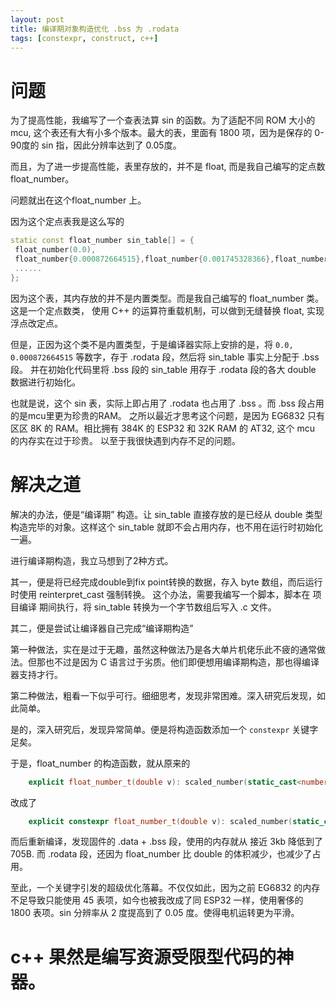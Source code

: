 ```yaml
---
layout: post
title: 编译期对象构造优化 .bss 为 .rodata
tags: [constexpr, construct, c++]
---
```


# 问题

为了提高性能，我编写了一个查表法算 sin 的函数。为了适配不同 ROM 大小的 mcu, 这个表还有大有小多个版本。最大的表，里面有 1800 项，因为是保存的 0-90度的 sin 指，因此分辨率达到了 0.05度。

而且，为了进一步提高性能，表里存放的，并不是 float, 而是我自己编写的定点数 float_number。

问题就出在这个float_number 上。

因为这个定点表我是这么写的

```c++
static const float_number sin_table[] = {
 float_number(0.0),
 float_number{0.000872664515},float_number{0.001745328366},float_number{0.002617990887},
 ......
};
```

因为这个表，其内存放的并不是内置类型。而是我自己编写的 float_number 类。这是一个定点数类， 使用 C++ 的运算符重载机制，可以做到无缝替换 float, 实现浮点改定点。

但是，正因为这个类不是内置类型，于是编译器实际上安排的是，将 ```0.0, 0.000872664515``` 等数字，存于 .rodata 段，然后将 sin_table 事实上分配于 .bss 段。
并在初始化代码里将 .bss 段的 sin_table 用存于 .rodata 段的各大 double 数据进行初始化。

也就是说，这个  sin 表，实际上即占用了 .rodata 也占用了 .bss 。而 .bss 段占用的是mcu里更为珍贵的RAM。
之所以最近才思考这个问题，是因为 EG6832 只有区区 8K 的 RAM。相比拥有 384K 的 ESP32 和 32K RAM 的 AT32, 这个 mcu 的内存实在过于珍贵。
以至于我很快遇到内存不足的问题。

# 解决之道

解决的办法，便是“编译期” 构造。让 sin_table 直接存放的是已经从 double 类型构造完毕的对象。这样这个 sin_table 就即不会占用内存，也不用在运行时初始化一遍。

进行编译期构造，我立马想到了2种方式。

其一，便是将已经完成double到fix point转换的数据，存入 byte 数组，而后运行时使用 reinterpret_cast 强制转换。
这个办法，需要我编写一个脚本，脚本在 项目编译 期间执行，将 sin_table 转换为一个字节数组后写入 .c 文件。

其二，便是尝试让编译器自己完成“编译期构造”

第一种做法，实在是过于无趣，虽然这种做法乃是各大单片机佬乐此不疲的通常做法。但那也不过是因为 C 语言过于劣质。他们即便想用编译期构造，那也得编译器支持才行。

第二种做法，粗看一下似乎可行。细细思考，发现非常困难。深入研究后发现，如此简单。

是的，深入研究后，发现异常简单。便是将构造函数添加一个 ```constexpr``` 关键字足矣。

于是，float_number 的构造函数，就从原来的

```c++
    explicit float_number_t(double v): scaled_number(static_cast<number_holder_t>(v * SCALE)){}
```

改成了

```c++
    explicit constexpr float_number_t(double v): scaled_number(static_cast<number_holder_t>(v * SCALE)){}
```

而后重新编译，发现固件的 .data + .bss 段，使用的内存就从 接近 3kb 降低到了 705B. 而 .rodata 段，还因为 float_number 比 double 的体积减少，也减少了占用。

至此，一个关键字引发的超级优化落幕。不仅仅如此，因为之前 EG6832 的内存不足导致只能使用 45 表项，如今也被我改成了同 ESP32 一样，使用奢侈的 1800 表项。sin 分辨率从 2 度提高到了 0.05 度。使得电机运转更为平滑。

# c++ 果然是编写资源受限型代码的神器。

